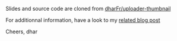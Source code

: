 Slides and source code are cloned from [dharFr/uploader-thumbnail](https://github.com/dharFr/uploader-thumbnail)

For additionnal information, have a look to my [related blog post](http://www.dhar.fr/blog/2012/03/24/file-upload-form-part-1-feature-detection/)

Cheers,
dhar
